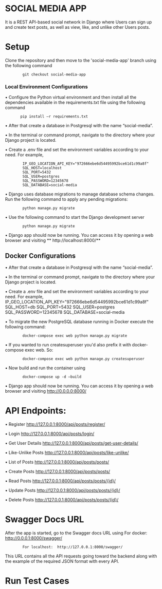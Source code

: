 # SOCIAL MEDIA APP
It is a REST API-based social network in Django where Users can sign up and create text posts, as well as view, like, and unlike other Users posts.

# Setup
Clone the repository and then move to the 'social-media-app' branch using the following command

            git checkout social-media-app

### Local Environment Configurations
•	Configure the Python virtual environment and then install all the dependencies available in the requirements.txt file using the following command

           pip install –r requirements.txt

•	After that create a database in Postgresql with the name “social-media”. 

•	In the terminal or command prompt, navigate to the directory where your Django project is located.

•	Create a .env file and set the environment variables according to your need. For example,

            IP_GEO_LOCATION_API_KEY="972666ebe6d54495992bce61d1c99a8f"
            SQL_HOST=localhost
            SQL_PORT=5432
            SQL_USER=postgres
            SQL_PASSWORD=12345678
            SQL_DATABASE=social-media

•	Django uses database migrations to manage database schema changes. Run the following command to apply any pending migrations:

            python manage.py migrate

•	Use the following command to start the Django development server

            python manage.py migrate

•	Django app should now be running. You can access it by opening a web browser and visiting ** http://localhost:8000/**



## Docker Configurations
•	After that create a database in Postgresql with the name “social-media”. 

•	In the terminal or command prompt, navigate to the directory where your Django project is located.

•	Create a .env file and set the environment variables according to your need. For example,
            IP_GEO_LOCATION_API_KEY="972666ebe6d54495992bce61d1c99a8f"
            SQL_HOST=db
            SQL_PORT=5432
            SQL_USER=postgres
            SQL_PASSWORD=12345678
            SQL_DATABASE=social-media	

•	To migrate the new PostgreSQL database running in Docker execute the following command:

            docker-compose exec web python manage.py migrate

•	If you wanted to run createsuperuser you'd also prefix it with docker-compose exec web. So:

            docker-compose exec web python manage.py createsuperuser

•	Now build and run the container using

            docker-compose up -d –build

•	Django app should now be running. You can access it by opening a web browser and visiting http://0.0.0.0:8000/



# API Endpoints:
•	Register
            http://127.0.0.1:8000/api/posts/register/

•	Login 
            http://127.0.0.1:8000/api/posts/login/

•	Get User Details
            http://127.0.0.1:8000/api/posts/get-user-details/

•	Like-Unlike Posts
            http://127.0.0.1:8000/api/posts/like-unlike/

•	List of Posts
            http://127.0.0.1:8000/api/posts/posts/

•	Create Posts
            http://127.0.0.1:8000/api/posts/posts/

•	Read Posts
            http://127.0.0.1:8000/api/posts/posts/{id}/
	
•	Update Posts
            http://127.0.0.1:8000/api/posts/posts/{id}/

•	Delete Posts
            http://127.0.0.1:8000/api/posts/posts/{id}/


# Swagger Docs URL
After the app is started, go to the Swagger docs URL using
            For docker:	http://0.0.0.1:8000/swagger/

            For localhost:	http://127.0.0.1:8000/swagger/

This URL contains all the API requests going toward the backend along with the example of the required JSON format with every API.

# Run Test Cases
